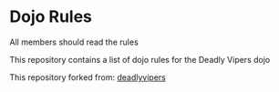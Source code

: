 Dojo Rules
==========
All members should read the rules

This repository contains a list of dojo rules for the Deadly Vipers dojo

This repository forked from: [deadlyvipers](https://github.com/deadlyvipers)
